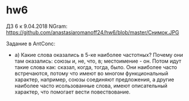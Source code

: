 # hw6
ДЗ 6 к 9.04.2018 
NGram:
https://github.com/anastasiaromanoff24/hw6/blob/master/Снимок.JPG




Задание в AntConc:
+ а) Какие слова оказались в 5-ке наиболее частотных? Почему они там оказались: союзы и, не, что, в; местоимение - он. Потом идут такие слова как: сказал, когда, тогда, было. 
Они наиболее часто встречаются, потому что имеют во многом функциональный характер, например, союзы соединяют предложения, а другие наиболее часто исользованные слова, имеют описательный характер, что помогает вести повествование.
